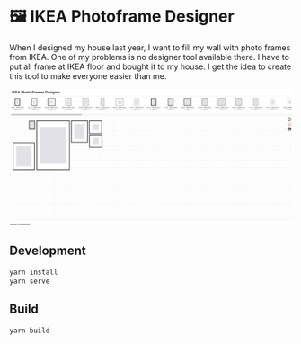# 🖼️ IKEA Photoframe Designer
When I designed my house last year, I want to fill my wall with photo frames from IKEA. One of my problems is no designer tool available there. I have to put all frame at IKEA floor and bought it to my house. I get the idea to create this tool to make everyone easier than me.



![alt text](https://raw.githubusercontent.com/thangman22/photoframe-designer/master/screenshot.png "Screenshot")


## Development
```
yarn install
yarn serve
```
## Build
```
yarn build
```